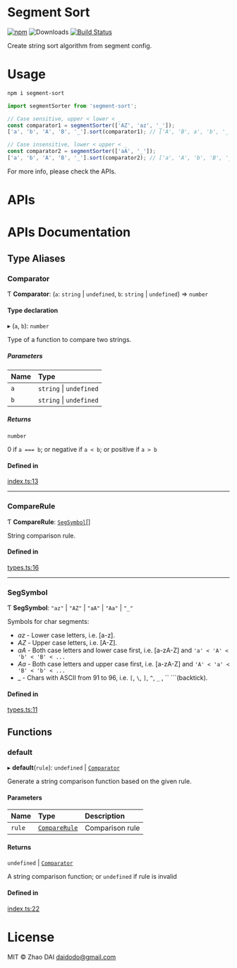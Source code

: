 # Segment Sort

<!--
First publish:

```sh
npm publish --access public
```
-->

[![npm](https://img.shields.io/npm/v/segment-sort.svg)](https://www.npmjs.com/package/segment-sort)
![Downloads](https://img.shields.io/npm/dm/segment-sort.svg)
[![Build Status](https://github.com/daidodo/segment-sort/actions/workflows/node.js.yml/badge.svg)](https://github.com/daidodo/segment-sort/actions)

Create string sort algorithm from segment config.

# Usage

```sh
npm i segment-sort
```

```ts
import segmentSorter from 'segment-sort';

// Case sensitive, upper < lower < _
const comparator1 = segmentSorter(['AZ', 'az', '_']);
['a', 'b', 'A', 'B', '_'].sort(comparator1); // ['A', 'B', a', 'b', '_']

// Case insensitive, lower < upper < _
const comparator2 = segmentSorter(['aA', '_']);
['a', 'b', 'A', 'B', '_'].sort(comparator2); // ['a', 'A', 'b', 'B', '_']
```

For more info, please check the APIs.

# APIs

# APIs Documentation

## Type Aliases

### Comparator

Ƭ **Comparator**: (`a`: `string` \| `undefined`, `b`: `string` \| `undefined`) => `number`

#### Type declaration

▸ (`a`, `b`): `number`

Type of a function to compare two strings.

##### Parameters

| Name | Type                    |
| :--- | :---------------------- |
| `a`  | `string` \| `undefined` |
| `b`  | `string` \| `undefined` |

##### Returns

`number`

0 if `a === b`; or negative if `a < b`; or positive if `a > b`

#### Defined in

[index.ts:13](https://github.com/daidodo/segment-sort/blob/505fd62/src/index.ts#L13)

---

### CompareRule

Ƭ **CompareRule**: [`SegSymbol`](README.md#segsymbol)[]

String comparison rule.

#### Defined in

[types.ts:16](https://github.com/daidodo/segment-sort/blob/505fd62/src/types.ts#L16)

---

### SegSymbol

Ƭ **SegSymbol**: `"az"` \| `"AZ"` \| `"aA"` \| `"Aa"` \| `"_"`

Symbols for char segments:

- _az_ - Lower case letters, i.e. [a-z].
- _AZ_ - Upper case letters, i.e. [A-Z].
- _aA_ - Both case letters and lower case first, i.e. [a-zA-Z] and `'a' < 'A' < 'b' < 'B' < ...`
- _Aa_ - Both case letters and upper case first, i.e. [a-zA-Z] and `'A' < 'a' < 'B' < 'b' < ...`
- \_ - Chars with ASCII from 91 to 96, i.e. `[`, `\`, `]`, `^`, `_` , `` ```(backtick).

#### Defined in

[types.ts:11](https://github.com/daidodo/segment-sort/blob/505fd62/src/types.ts#L11)

## Functions

### default

▸ **default**(`rule`): `undefined` \| [`Comparator`](README.md#comparator)

Generate a string comparison function based on the given rule.

#### Parameters

| Name   | Type                                   | Description     |
| :----- | :------------------------------------- | :-------------- |
| `rule` | [`CompareRule`](README.md#comparerule) | Comparison rule |

#### Returns

`undefined` \| [`Comparator`](README.md#comparator)

A string comparison function; or `undefined` if rule is invalid

#### Defined in

[index.ts:22](https://github.com/daidodo/segment-sort/blob/505fd62/src/index.ts#L22)

# License

MIT © Zhao DAI <daidodo@gmail.com>
